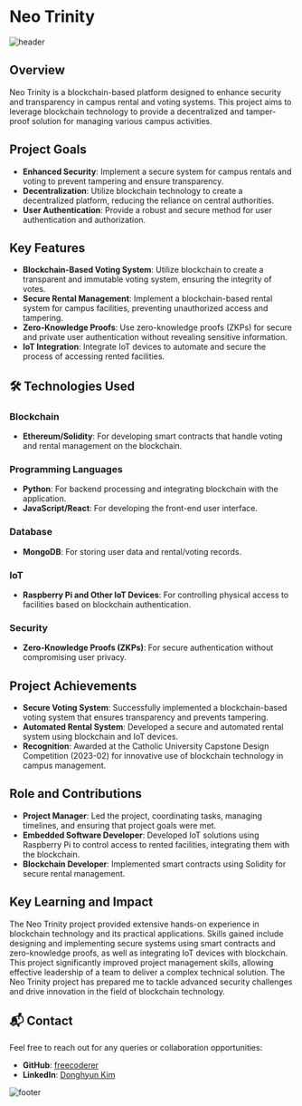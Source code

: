 # Neo Trinity

![header](https://capsule-render.vercel.app/api?type=waving&color=7F7FD5&text=Neo%20Trinity&height=100&fontSize=40&fontColor=ffffff)

## Overview
Neo Trinity is a blockchain-based platform designed to enhance security and transparency in campus rental and voting systems. This project aims to leverage blockchain technology to provide a decentralized and tamper-proof solution for managing various campus activities.

## Project Goals
- **Enhanced Security**: Implement a secure system for campus rentals and voting to prevent tampering and ensure transparency.
- **Decentralization**: Utilize blockchain technology to create a decentralized platform, reducing the reliance on central authorities.
- **User Authentication**: Provide a robust and secure method for user authentication and authorization.

## Key Features
- **Blockchain-Based Voting System**: Utilize blockchain to create a transparent and immutable voting system, ensuring the integrity of votes.
- **Secure Rental Management**: Implement a blockchain-based rental system for campus facilities, preventing unauthorized access and tampering.
- **Zero-Knowledge Proofs**: Use zero-knowledge proofs (ZKPs) for secure and private user authentication without revealing sensitive information.
- **IoT Integration**: Integrate IoT devices to automate and secure the process of accessing rented facilities.

## 🛠 Technologies Used
### Blockchain
- **Ethereum/Solidity**: For developing smart contracts that handle voting and rental management on the blockchain.

### Programming Languages
- **Python**: For backend processing and integrating blockchain with the application.
- **JavaScript/React**: For developing the front-end user interface.

### Database
- **MongoDB**: For storing user data and rental/voting records.

### IoT
- **Raspberry Pi and Other IoT Devices**: For controlling physical access to facilities based on blockchain authentication.

### Security
- **Zero-Knowledge Proofs (ZKPs)**: For secure authentication without compromising user privacy.

## Project Achievements
- **Secure Voting System**: Successfully implemented a blockchain-based voting system that ensures transparency and prevents tampering.
- **Automated Rental System**: Developed a secure and automated rental system using blockchain and IoT devices.
- **Recognition**: Awarded at the Catholic University Capstone Design Competition (2023-02) for innovative use of blockchain technology in campus management.

## Role and Contributions
- **Project Manager**: Led the project, coordinating tasks, managing timelines, and ensuring that project goals were met.
- **Embedded Software Developer**: Developed IoT solutions using Raspberry Pi to control access to rented facilities, integrating them with the blockchain.
- **Blockchain Developer**: Implemented smart contracts using Solidity for secure rental management.

## Key Learning and Impact
The Neo Trinity project provided extensive hands-on experience in blockchain technology and its practical applications. Skills gained include designing and implementing secure systems using smart contracts and zero-knowledge proofs, as well as integrating IoT devices with blockchain. This project significantly improved project management skills, allowing effective leadership of a team to deliver a complex technical solution. The Neo Trinity project has prepared me to tackle advanced security challenges and drive innovation in the field of blockchain technology.

## 📬 Contact
Feel free to reach out for any queries or collaboration opportunities:
- **GitHub**: [freecoderer](https://github.com/freecoderer)
- **LinkedIn**: [Donghyun Kim](https://www.linkedin.com/in/kdh1999dev)

![footer](https://capsule-render.vercel.app/api?section=footer&type=waving&color=7F7FD5)

